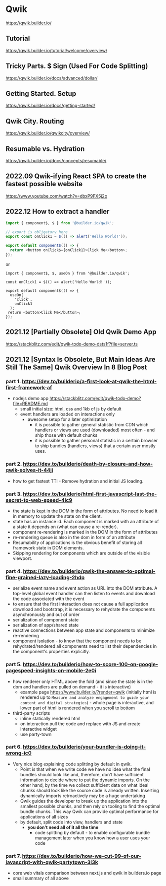 # Qwik
https://qwik.builder.io/

## Tutorial
https://qwik.builder.io/tutorial/welcome/overview/

## Tricky Parts. $ Sign (Used For Code Splitting)
https://qwik.builder.io/docs/advanced/dollar/

## Getting Started. Setup
https://qwik.builder.io/docs/getting-started/

## Qwik City. Routing
https://qwik.builder.io/qwikcity/overview/

## Resumable vs. Hydration
https://qwik.builder.io/docs/concepts/resumable/

## 2022.09 Qwik-ifying React SPA to create the fastest possible website
https://www.youtube.com/watch?v=dbxP9FX5j2o 

## 2022.12 How to extract a handler
```js
import { component$, $ } from '@builder.io/qwik';

// export is obligatory here
export const onClick1 = $(() => alert('Hello World!'));

export default component$(() => {
  return <button onClick$={onClick1}>Click Me</button>; 
});
```
or
```
import { component$, $, useOn } from '@builder.io/qwik';

const onClick1 = $(() => alert('Hello World!'));

export default component$(() => {
  useOn(
    'click',
    onClick1
  );
 return <button>Click Me</button>;
});
```

## 2021.12 [Partially Obsolete] Old Qwik Demo App
https://stackblitz.com/edit/qwik-todo-demo-dsts1f?file=server.ts

## 2021.12 [Syntax Is Obsolete, But Main Ideas Are Still The Same] Qwik Overview In 8 Blog Post

### part 1. https://dev.to/builderio/a-first-look-at-qwik-the-html-first-framework-af
- nodejs demo app https://stackblitz.com/edit/qwik-todo-demo?file=README.md
    - small initial size: html, css and 1kb of js by default
    - event handlers are loaded on interactions only
        - awesome setup for a later optimization
            - it is possible to gather general statistic from CDN which handlers or views are used (downloaded) most often  - and ship those with default chunks
            - it is possible to gather personal statistic in a certain browser to ship bundles (handlers, views) that a certain user mostly uses.

### part 2. https://dev.to/builderio/death-by-closure-and-how-qwik-solves-it-44jj
- how to get fastest TTI - Remove hydration and initial JS loading.

### part 3. https://dev.to/builderio/html-first-javascript-last-the-secret-to-web-speed-4ic9
- the state is kept in the DOM in the form of attributes. No need to load it in memory to update the state on the client.
- state has an instance id. Each component is marked with an attribute of a state it depends on (what can cause a re-render).
- component re-rendering is marked in the DOM in the form of attributes
- re-rendering queue is also in the dom in form of an attribute
- Resumability of applications is the obvious benefit of storing all framework state in DOM elements.
- Skipping rendering for components which are outside of the visible viewport.

### part 4. https://dev.to/builderio/qwik-the-answer-to-optimal-fine-grained-lazy-loading-2hdp
- serialize event name and event action as URL into the DOM attribute. A top-level global event handler can then listen to events and download the code associated with the event
- to ensure that the first interaction does not cause a full application download and bootstrap, it is necessary to rehydrate the components asynchronously and out of order 
- serialization of component state
- serialization of app/shared state
- reactive connections between app state and components to minimize re-rendering
- component isolation - to know that the component needs to be rehydrated/rendered all components need to list their dependencies in the component's properties explicitly.

### part 5. https://dev.to/builderio/how-to-score-100-on-google-pagespeed-insights-on-mobile-2e0i
- how renderer only HTML above the fold (and since the state is in the dom and handlers are pulled on demand -  it is interactive)
    - example page https://www.builder.io/?render=qwik (initially html is rendered up to `Measure and analyze engagement to guide your content and digital strategies`) - whole page is interactive, and lower part of html is rendered when you scroll to bottom
- third-party scripts
    - inline statically rendered html
    - on interaction pull the code and replace with JS and create interactive widget
    - use party-town

### part 6. https://dev.to/builderio/your-bundler-is-doing-it-wrong-ic0
- Very nice blog explaining code splitting by default in qwik.
    - Point is that when we write code we have no idea what the final bundles should look like and, therefore, don't have sufficient information to decide where to put the dynamic imports. On the other hand, by the time we collect sufficient data on what ideal chunks should look like the source code is already written. Inserting dynamically imports retroactively may be a huge undertaking
    - Qwik guides the developer to break up the application into the smallest possible chunks, and then rely on tooling to find the optimal bundle chunks. This way Qwik can provide optimal performance for applications of all sizes
    - by default, split code into view, handlers and state 
        - __you don't need all of it all the time__
            - code splitting by default - to enable configurable bundle management later when you know how a user uses your code

### part 7. https://dev.to/builderio/how-we-cut-99-of-our-javascript-with-qwik-partytown-3i3k
  - core web vitals comparison between next.js and qwik in builders.io page
  - small summary of all above

